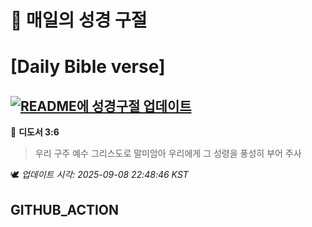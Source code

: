 # 🙏 매일의 성경 구절
# [Daily Bible verse]
## [![README에 성경구절 업데이트](https://github.com/DONGSUKA/first_test/actions/workflows/update-readme-bible.yml/badge.svg)](https://github.com/DONGSUKA/first_test/actions/workflows/update-readme-bible.yml)
<!-- START_BIBLE_VERSE -->
📖 **디도서 3:6**
> 우리 구주 예수 그리스도로 말미암아 우리에게 그 성령을 풍성히 부어 주사

🕊️ _업데이트 시각: 2025-09-08 22:48:46 KST_
  <!-- END_BIBLE_VERSE -->
## GITHUB_ACTION

